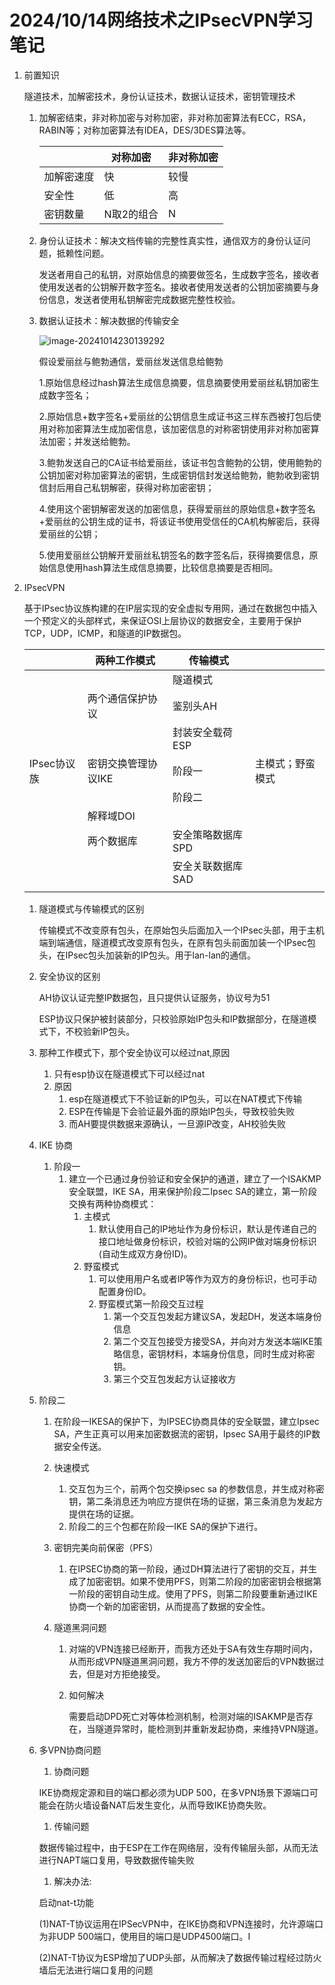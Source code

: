 # 2024/10/14网络技术之IPsecVPN学习笔记

1. 前置知识

   隧道技术，加解密技术，身份认证技术，数据认证技术，密钥管理技术

   1. 加解密结束，非对称加密与对称加密，非对称加密算法有ECC，RSA，RABIN等；对称加密算法有IDEA，DES/3DES算法等。

      |            | 对称加密   | 非对称加密 |
      | ---------- | ---------- | ---------- |
      | 加解密速度 | 快         | 较慢       |
      | 安全性     | 低         | 高         |
      | 密钥数量   | N取2的组合 | N          |

   2. 身份认证技术：解决文档传输的完整性真实性，通信双方的身份认证问题，抵赖性问题。
   
      发送者用自己的私钥，对原始信息的摘要做签名，生成数字签名，接收者使用发送者的公钥解开数字签名。接收者使用发送者的公钥加密摘要与身份信息，发送者使用私钥解密完成数据完整性校验。
   
   3. 数据认证技术：解决数据的传输安全
   
      ![image-20241014230139292](C:\Users\康国宁\AppData\Roaming\Typora\typora-user-images\image-20241014230139292.png)
   
      假设爱丽丝与鲍勃通信，爱丽丝发送信息给鲍勃
   
      1.原始信息经过hash算法生成信息摘要，信息摘要使用爱丽丝私钥加密生成数字签名；
   
      2.原始信息+数字签名+爱丽丝的公钥信息生成证书这三样东西被打包后使用对称加密算法生成加密信息，该加密信息的对称密钥使用非对称加密算法加密；并发送给鲍勃。
   
      3.鲍勃发送自己的CA证书给爱丽丝，该证书包含鲍勃的公钥，使用鲍勃的公钥加密对称加密算法的密钥，生成密钥信封发送给鲍勃，鲍勃收到密钥信封后用自己私钥解密，获得对称加密密钥；
   
      4.使用这个密钥解密发送的加密信息，获得爱丽丝的原始信息+数字签名+爱丽丝的公钥生成的证书，将该证书使用受信任的CA机构解密后，获得爱丽丝的公钥；
   
      5.使用爱丽丝公钥解开爱丽丝私钥签名的数字签名后，获得摘要信息，原始信息使用hash算法生成信息摘要，比较信息摘要是否相同。
   
      

2. IPsecVPN

   基于IPsec协议族构建的在IP层实现的安全虚拟专用网，通过在数据包中插入一个预定义的头部样式，来保证OSI上层协议的数据安全，主要用于保护TCP，UDP，ICMP，和隧道的IP数据包。

   |             | 两种工作模式        | 传输模式          |                  |
   | ----------- | ------------------- | ----------------- | ---------------- |
   |             |                     | 隧道模式          |                  |
   |             | 两个通信保护协议    | 鉴别头AH          |                  |
   |             |                     | 封装安全载荷ESP   |                  |
   | IPsec协议族 | 密钥交换管理协议IKE | 阶段一            | 主模式；野蛮模式 |
   |             |                     | 阶段二            |                  |
   |             | 解释域DOI           |                   |                  |
   |             | 两个数据库          | 安全策略数据库SPD |                  |
   |             |                     | 安全关联数据库SAD |                  |
   |             |                     |                   |                  |

   1. 隧道模式与传输模式的区别

      传输模式不改变原有包头，在原始包头后面加入一个IPsec头部，用于主机端到端通信，隧道模式改变原有包头，在原有包头前面加装一个IPsec包头，在IPsec包头加装新的IP包头。用于lan-lan的通信。

   2. 安全协议的区别

      AH协议认证完整IP数据包，且只提供认证服务，协议号为51

      ESP协议只保护被封装部分，只校验原始IP包头和IP数据部分，在隧道模式下，不校验新IP包头。

   3. 那种工作模式下，那个安全协议可以经过nat,原因

      1. 只有esp协议在隧道模式下可以经过nat
      2. 原因
         1. esp在隧道模式下不验证新的IP包头，可以在NAT模式下传输
         2. ESP在传输是下会验证最外面的原始IP包头，导致校验失败
         3. 而AH要提供数据来源确认，一旦源IP改变，AH校验失败

   4. IKE 协商

      1. 阶段一
         1. 建立一个已通过身份验证和安全保护的通道，建立了一个ISAKMP安全联盟，IKE SA，用来保护阶段二Ipsec SA的建立，第一阶段交换有两种协商模式：
            1. 主模式
               1. 默认使用自己的IP地址作为身份标识，默认是传递自己的接口地址做身份标识，校验对端的公网IP做对端身份标识(自动生成双方身份ID)。
            2. 野蛮模式
                  1. 可以使用用户名或者IP等作为双方的身份标识，也可手动配置身份ID。
                  2. 野蛮模式第一阶段交互过程
                     1. 第一个交互包发起方建议SA，发起DH，发送本端身份信息
                     2. 第二个交互包接受方接受SA，并向对方发送本端IKE策略信息，密钥材料，本端身份信息，同时生成对称密钥。
                     3. 第三个交互包发起方认证接收方
   
   5. 阶段二
   
      1. 在阶段一IKESA的保护下，为IPSEC协商具体的安全联盟，建立Ipsec SA，产生正真可以用来加密数据流的密钥，Ipsec SA用于最终的IP数据安全传送。
   
      2. 快速模式
   
         1. 交互包为三个，前两个包交换ipsec sa 的参数信息，并生成对称密钥，第二条消息还为响应方提供在场的证据，第三条消息为发起方提供在场的证据。
         2. 阶段二的三个包都在阶段一IKE SA的保护下进行。
   
      3. 密钥完美向前保密（PFS）
   
         1. 在IPSEC协商的第一阶段，通过DH算法进行了密钥的交互，并生成了加密密钥。如果不使用PFS，则第二阶段的加密密钥会根据第一阶段的密钥自动生成。使用了PFS，则第二阶段要重新通过IKE协商一个新的加密密钥，从而提高了数据的安全性。
   
      4. 隧道黑洞问题
   
         1. 对端的VPN连接已经断开，而我方还处于SA有效生存期时间内，从而形成VPN隧道黑洞问题，我方不停的发送加密后的VPN数据过去，但是对方拒绝接受。
   
         2. 如何解决
   
            需要启动DPD死亡对等体检测机制，检测对端的ISAKMP是否存在，当隧道异常时，能检测到并重新发起协商，来维持VPN隧道。
   
   6. 多VPN协商问题
   
      1. 协商问题
   
      IKE协商规定源和目的端口都必须为UDP 500，在多VPN场景下源端口可能会在防火墙设备NAT后发生变化，从而导致IKE协商失败。
   
      1. 传输问题
   
      数据传输过程中，由于ESP在工作在网络层，没有传输层头部，从而无法进行NAPT端口复用，导致数据传输失败
   
      1. 解决办法:
   
      启动nat-t功能
   
      (1)NAT-T协议运用在IPSecVPN中，在IKE协商和VPN连接时，允许源端口为非UDP 500端口，使用目的端口是UDP4500端口。I
   
      (2)NAT-T协议为ESP增加了UDP头部，从而解决了数据传输过程经过防火墙后无法进行端口复用的问题
   
       
   
      

​	

